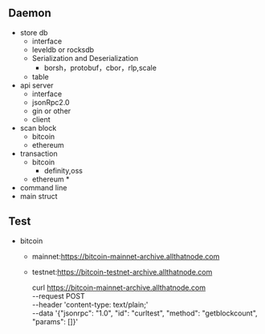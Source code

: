 ## Daemon 
* store db
  * interface
  * leveldb or rocksdb
  * Serialization and Deserialization
    * borsh，protobuf，cbor，rlp,scale
  * table
* api server
  * interface
  * jsonRpc2.0
  * gin or other
  * client
* scan block
  * bitcoin
  * ethereum
* transaction
  * bitcoin
    * definity,oss
  * ethereum
    * 
* command line
* main struct 


## Test
* bitcoin
  * mainnet:https://bitcoin-mainnet-archive.allthatnode.com
  * testnet:https://bitcoin-testnet-archive.allthatnode.com

      
    curl https://bitcoin-mainnet-archive.allthatnode.com \
    --request POST \
    --header 'content-type: text/plain;' \
    --data '{"jsonrpc": "1.0", "id": "curltest", "method": "getblockcount", "params": []}'
    
